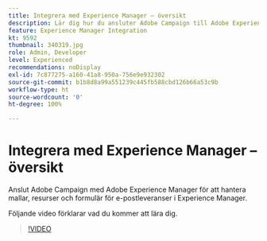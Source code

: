 ```yaml
---
title: Integrera med Experience Manager – översikt
description: Lär dig hur du ansluter Adobe Campaign till Adobe Experience Manager för att hantera mallar, resurser och formulär för e-postleveranser i Experience Manager.
feature: Experience Manager Integration
kt: 9592
thumbnail: 340319.jpg
role: Admin, Developer
level: Experienced
recommendations: noDisplay
exl-id: 7c877275-a160-41a8-950a-756e9e932302
source-git-commit: b1b8d8a99a551239c445fb588cbd126b66a53c9b
workflow-type: ht
source-wordcount: '0'
ht-degree: 100%

---
```


# Integrera med Experience Manager – översikt

Anslut Adobe Campaign med Adobe Experience Manager för att hantera mallar, resurser och formulär för e-postleveranser i Experience Manager.

Följande video förklarar vad du kommer att lära dig.

>[!VIDEO](https://video.tv.adobe.com/v/340319?quality=12&learn=on)
